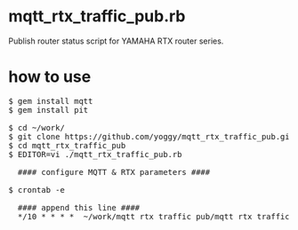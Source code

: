 mqtt_rtx_traffic_pub.rb
====
Publish router status script for YAMAHA RTX router series.

how to use
====
<pre>
$ gem install mqtt
$ gem install pit

$ cd ~/work/
$ git clone https://github.com/yoggy/mqtt_rtx_traffic_pub.git
$ cd mqtt_rtx_traffic_pub
$ EDITOR=vi ./mqtt_rtx_traffic_pub.rb

  #### configure MQTT & RTX parameters ####

$ crontab -e
  
  #### append this line ####
  */10 * * * *  ~/work/mqtt_rtx_traffic_pub/mqtt_rtx_traffic_pub.rb 2>&1 >/dev/null
</pre>


